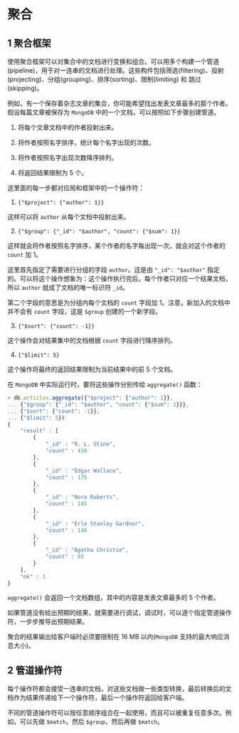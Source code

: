 # 聚合

## 1 聚合框架

使用聚合框架可以对集合中的文档进行变换和组合。可以用多个构建一个管道 (pipeline)，用于对一连串的文档进行处理。这些构件包括筛选(filtering)、投射(projecting)、分组(grouping)、排序(sorting)、限制(limiting) 和 跳过(skipping)。

例如，有一个保存着杂志文章的集合，你可能希望找出发表文章最多的那个作者。假设每篇文章被保存为 `MongoDB` 中的一个文档，可以按照如下步骤创建管道。

1. 将每个文章文档中的作者投射出来。

2. 将作者按照名字排序，统计每个名字出现的次数。

3. 将作者按照名字出现次数降序排列。

4. 将返回结果限制为 5 个。

这里面的每一步都对应局和框架中的一个操作符：

1. `{"$project": {"author": 1}}`

这样可以将 `author` 从每个文档中投射出来。

2. `{"$group": {"_id": "$author", "count": {"$sum": 1}}`

这样就会将作者按照名字排序，某个作者的名字每出现一次，就会对这个作者的 `count` 加 1。

这里首先指定了需要进行分组的字段 `author`。这是由 `"_id": "$author"` 指定的。可以将这个操作想象为：这个操作执行完后，每个作者只对应一个结果文档，所以 `author` 就成了文档的唯一标识符 `_id`。

第二个字段的意思是为分组内每个文档的 `count` 字段加 1。注意，新加入的文档中并不会有 `count` 字段，这是 `$group` 创建的一个新字段。

3. `{"$sort": {"count": -1}}`

这个操作会对结果集中的文档根据 `count` 字段进行降序排列。

4. `{"$limit": 5}`

这个操作将最终的返回结果限制为当前结果中的前 5 个文档。

在 `MongoDB` 中实际运行时，要将这些操作分别传给 `aggregate()` 函数：

```js
> db.articles.aggregate({"$project": {"author": 1}},
... {"$group": {"_id": "$author", "count": {"$sum": 1}}},
... {"$sort": {"count": -1}},
... {"$limit": 5})
{
    "result" : [
        {
            "_id" : "R. L. Stine",                
            "count" : 430
        },
        {
            "_id" : "Edgar Wallace",
            "count" : 175
        },
        {
            "_id" : "Nora Roberts",
            "count" : 145
        },
        {
            "_id" : "Erle Stanley Gardner",
            "count" : 140
        },
        {
            "_id" : "Agatha Christie",
            "count" : 85
        }
    ],
    "ok" : 1
}
```

`aggregate()` 会返回一个文档数组，其中的内容是发表文章最多的 5 个作者。

如果管道没有给出预期的结果，就需要进行调试，调试时，可以逐个指定管道操作符，一步步推导出预期结果。

聚合的结果输出给客户端时必须要限制在 16 MB 以内(`MongoDB` 支持的最大响应消息大小)。

## 2 管道操作符

每个操作符都会接受一连串的文档，对这些文档做一些类型转换，最后转换后的文档作为结果传递给下一个操作符，最后一个操作符返回给客户端。

不同的管道操作符可以按任意顺序组合在一起使用，而且可以被重复任意多次。例如，可以先做 `$match`，然后 `$group`，然后再做 `$match`。